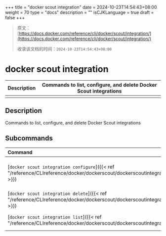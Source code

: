 +++
title = "docker scout integration"
date = 2024-10-23T14:54:43+08:00
weight = 70
type = "docs"
description = ""
isCJKLanguage = true
draft = false
+++

> 原文：[https://docs.docker.com/reference/cli/docker/scout/integration/](https://docs.docker.com/reference/cli/docker/scout/integration/)
>
> 收录该文档的时间：`2024-10-23T14:54:43+08:00`

# docker scout integration

| Description | Commands to list, configure, and delete Docker Scout integrations |
| :---------- | ------------------------------------------------------------ |
|             |                                                              |

## Description

Commands to list, configure, and delete Docker Scout integrations

## Subcommands

| Command                                                      | Description                                         |
| :----------------------------------------------------------- | :-------------------------------------------------- |
| [`docker scout integration configure`]({{< ref "/reference/CLIreference/docker/dockerscout/dockerscoutintegration/dockerscoutintegrationconfigure" >}}) | Configure or update a new integration configuration |
| [`docker scout integration delete`]({{< ref "/reference/CLIreference/docker/dockerscout/dockerscoutintegration/dockerscoutintegrationdelete" >}}) | Delete a new integration configuration              |
| [`docker scout integration list`]({{< ref "/reference/CLIreference/docker/dockerscout/dockerscoutintegration/dockerscoutintegrationlist" >}}) | Integration Docker Scout                            |
